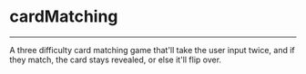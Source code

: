 # cardMatching
---
A three difficulty card matching game that'll take the user input twice, and if they match, the card stays revealed, or else it'll flip over.
